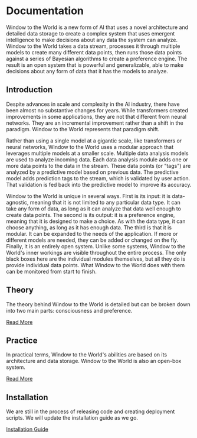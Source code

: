 # Documentation

Window to the World is a new form of AI that uses a novel architecture and detailed data storage to create a complex system that uses emergent intelligence to make decisions about any data the system can analyze. Window to the World takes a data stream, processes it through multiple models to create many different data points, then runs those data points against a series of Bayesian algorithms to create a preference engine. The result is an open system that is powerful and generalizable, able to make decisions about any form of data that it has the models to analyze.

## Introduction

Despite advances in scale and complexity in the AI industry, there have been almost no substantive changes for years. While transformers created improvements in some applications, they are not that different from neural networks. They are an incremental improvement rather than a shift in the paradigm. Window to the World represents that paradigm shift.

Rather than using a single model at a gigantic scale, like transformers or neural networks, Window to the World uses a modular approach that leverages multiple models at a smaller scale. Multiple data analysis models are used to analyze incoming data. Each data analysis module adds one or more data points to the data in the stream. These data points (or "tags") are analyzed by a predictive model based on previous data. The predictive model adds prediction tags to the stream, which is validated by user action. That validation is fed back into the predictive model to improve its accuracy.

Window to the World is unique in several ways. First is its input: it is data-agnostic, meaning that it is not limited to any particular data type. It can take any form of data, as long as it can analyze that data well enough to create data points. The second is its output: it is a preference engine, meaning that it is designed to make a choice. As with the data type, it can choose anything, as long as it has enough data. The third is that it is modular. It can be expanded to the needs of the application. If more or different models are needed, they can be added or changed on the fly. Finally, it is an entirely open system. Unlike some systems, Window to the World's inner workings are visible throughout the entire process. The only black boxes here are the individual modules themselves, but all they do is provide individual data points. What Window to the World does with them can be monitored from start to finish.

## Theory

The theory behind Window to the World is detailed but can be broken down into two main parts: consciousness and preference.

[Read More](./theory.md)

## Practice

In practical terms, Window to the World's abilities are based on its architecture and data storage. Window to the World is also an open-box system.

[Read More](./practice.md)

## Installation

We are still in the process of releasing code and creating deployment scripts. We will update the installation guide as we go.

[Installation Guide](./install.md)
